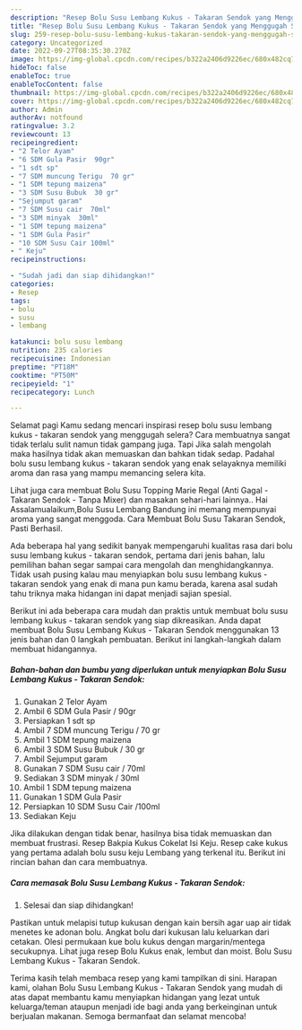 ```yaml
---
description: "Resep Bolu Susu Lembang Kukus - Takaran Sendok yang Menggugah Selera , Mantap"
title: "Resep Bolu Susu Lembang Kukus - Takaran Sendok yang Menggugah Selera , Mantap"
slug: 259-resep-bolu-susu-lembang-kukus-takaran-sendok-yang-menggugah-selera-mantap
category: Uncategorized
date: 2022-09-27T08:35:30.270Z
image: https://img-global.cpcdn.com/recipes/b322a2406d9226ec/680x482cq70/bolu-susu-lembang-kukus-takaran-sendok-foto-resep-utama.jpg
hideToc: false
enableToc: true
enableTocContent: false
thumbnail: https://img-global.cpcdn.com/recipes/b322a2406d9226ec/680x482cq70/bolu-susu-lembang-kukus-takaran-sendok-foto-resep-utama.jpg
cover: https://img-global.cpcdn.com/recipes/b322a2406d9226ec/680x482cq70/bolu-susu-lembang-kukus-takaran-sendok-foto-resep-utama.jpg
author: Admin
authorAv: notfound
ratingvalue: 3.2
reviewcount: 13
recipeingredient:
- "2 Telor Ayam"
- "6 SDM Gula Pasir  90gr"
- "1 sdt sp"
- "7 SDM muncung Terigu  70 gr"
- "1 SDM tepung maizena"
- "3 SDM Susu Bubuk  30 gr"
- "Sejumput garam"
- "7 SDM Susu cair  70ml"
- "3 SDM minyak  30ml"
- "1 SDM tepung maizena"
- "1 SDM Gula Pasir"
- "10 SDM Susu Cair 100ml"
- " Keju"
recipeinstructions:

- "Sudah jadi dan siap dihidangkan!"
categories:
- Resep
tags:
- bolu
- susu
- lembang

katakunci: bolu susu lembang 
nutrition: 235 calories
recipecuisine: Indonesian
preptime: "PT18M"
cooktime: "PT50M"
recipeyield: "1"
recipecategory: Lunch

---
```



Selamat pagi Kamu sedang mencari inspirasi resep bolu susu lembang kukus - takaran sendok yang menggugah selera? Cara membuatnya sangat tidak terlalu sulit namun tidak gampang juga. Tapi Jika salah mengolah maka hasilnya tidak akan memuaskan dan bahkan tidak sedap. Padahal bolu susu lembang kukus - takaran sendok yang enak selayaknya memiliki aroma dan rasa yang mampu memancing selera kita.


Lihat juga cara membuat Bolu Susu Topping Marie Regal (Anti Gagal - Takaran Sendok - Tanpa Mixer) dan masakan sehari-hari lainnya.. Hai Assalamualaikum,Bolu Susu Lembang Bandung ini memang mempunyai aroma yang sangat menggoda. Cara Membuat Bolu Susu Takaran Sendok, Pasti Berhasil.

Ada beberapa hal yang sedikit banyak mempengaruhi kualitas rasa dari bolu susu lembang kukus - takaran sendok, pertama dari jenis bahan, lalu pemilihan bahan segar sampai cara mengolah dan menghidangkannya. Tidak usah pusing kalau mau menyiapkan bolu susu lembang kukus - takaran sendok yang enak di mana pun kamu berada, karena asal sudah tahu triknya maka hidangan ini dapat menjadi sajian spesial.


Berikut ini ada beberapa cara mudah dan praktis untuk membuat bolu susu lembang kukus - takaran sendok yang siap dikreasikan. Anda dapat membuat Bolu Susu Lembang Kukus - Takaran Sendok menggunakan 13 jenis bahan dan 0 langkah pembuatan. Berikut ini langkah-langkah dalam membuat hidangannya.

<!--inarticleads1-->

##### Bahan-bahan dan bumbu yang diperlukan untuk menyiapkan Bolu Susu Lembang Kukus - Takaran Sendok:

1. Gunakan 2 Telor Ayam
1. Ambil 6 SDM Gula Pasir / 90gr
1. Persiapkan 1 sdt sp
1. Ambil 7 SDM muncung Terigu / 70 gr
1. Ambil 1 SDM tepung maizena
1. Ambil 3 SDM Susu Bubuk / 30 gr
1. Ambil Sejumput garam
1. Gunakan 7 SDM Susu cair / 70ml
1. Sediakan 3 SDM minyak / 30ml
1. Ambil 1 SDM tepung maizena
1. Gunakan 1 SDM Gula Pasir
1. Persiapkan 10 SDM Susu Cair /100ml
1. Sediakan  Keju


Jika dilakukan dengan tidak benar, hasilnya bisa tidak memuaskan dan membuat frustrasi. Resep Bakpia Kukus Cokelat Isi Keju. Resep cake kukus yang pertama adalah bolu susu keju Lembang yang terkenal itu. Berikut ini rincian bahan dan cara membuatnya. 

<!--inarticleads2-->

##### Cara memasak Bolu Susu Lembang Kukus - Takaran Sendok:


1. Selesai dan siap dihidangkan!

Pastikan untuk melapisi tutup kukusan dengan kain bersih agar uap air tidak menetes ke adonan bolu. Angkat bolu dari kukusan lalu keluarkan dari cetakan. Olesi permukaan kue bolu kukus dengan margarin/mentega secukupnya. Lihat juga resep Bolu Kukus enak, lembut dan moist. Bolu Susu Lembang Kukus - Takaran Sendok. 

Terima kasih telah membaca resep yang kami tampilkan di sini. Harapan kami, olahan Bolu Susu Lembang Kukus - Takaran Sendok yang mudah di atas dapat membantu kamu menyiapkan hidangan yang lezat untuk keluarga/teman ataupun menjadi ide bagi anda yang berkeinginan untuk berjualan makanan. Semoga bermanfaat dan selamat mencoba!
